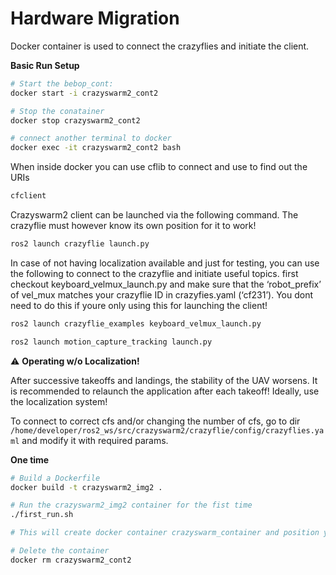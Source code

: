 # Hardware Migration

Docker container is used to connect the crazyflies and initiate the client.

**Basic Run Setup**

```bash
# Start the bebop_cont:
docker start -i crazyswarm2_cont2

# Stop the conatainer
docker stop crazyswarm2_cont2

# connect another terminal to docker
docker exec -it crazyswarm2_cont2 bash
```

When inside docker you can use cflib to connect and use to find out the URIs

```bash
cfclient
```

Crazyswarm2 client can be launched via the following command. The crazyflie must however know its own position for it to work!

```bash
ros2 launch crazyflie launch.py
```

In case of not having localization available and just for testing, you can use the following to connect to the crazyflie and initiate useful topics. first checkout keyboard_velmux_launch.py and make sure that the ‘robot_prefix’ of vel_mux matches your crazyflie ID in crazyfies.yaml (‘cf231’). You dont need to do this if youre only using this for launching the client!

```bash
ros2 launch crazyflie_examples keyboard_velmux_launch.py
```

```bash
ros2 launch motion_capture_tracking launch.py
```

:warning: **Operating w/o Localization!**

After successive takeoffs and landings, the stability of the UAV worsens. It is recommended to relaunch the application after each takeoff! Ideally, use the localization system!

To connect to correct cfs and/or changing the number of cfs, go to dir `/home/developer/ros2_ws/src/crazyswarm2/crazyflie/config/crazyflies.yaml` and modify it with required params.




**One time**

```bash
# Build a Dockerfile
docker build -t crazyswarm2_img2 . 

# Run the crazyswarm2_img2 container for the fist time
./first_run.sh

# This will create docker container crazyswarm_container and position you into the container

# Delete the container
docker rm crazyswarm2_cont2
```